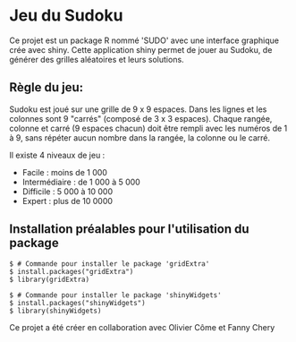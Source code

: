 # Jeu du Sudoku
Ce projet est un package R nommé 'SUDO' avec une interface graphique crée avec shiny. Cette application shiny permet de jouer au Sudoku, de générer des grilles aléatoires et leurs solutions.

## Règle du jeu:
Sudoku est joué sur une grille de 9 x 9 espaces. Dans les lignes et les colonnes sont 9 "carrés" (composé de 3 x 3 espaces). 
Chaque rangée, colonne et carré (9 espaces chacun) doit être rempli avec les numéros de 1 à 9, sans répéter aucun nombre dans la rangée, la colonne ou le carré. 

Il existe 4 niveaux de jeu :
- Facile : moins de 1 000
- Intermédiaire : de 1 000 à 5 000
- Difficile : 5 000 à 10 000
- Expert : plus de 10 0000

## Installation préalables pour l'utilisation du package

```
$ # Commande pour installer le package 'gridExtra'
$ install.packages("gridExtra")
$ library(gridExtra)
```
```
$ # Commande pour installer le package 'shinyWidgets'
$ install.packages("shinyWidgets")
$ library(shinyWidgets)
```
Ce projet a été créer en collaboration avec Olivier Côme et Fanny Chery
